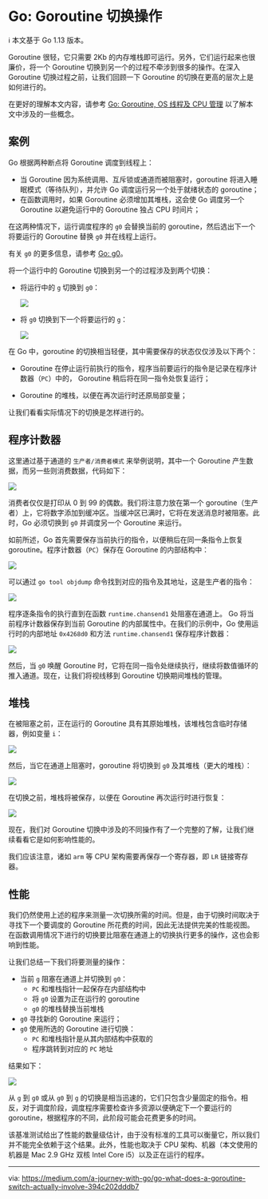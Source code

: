 # Go: Goroutine 切换操作

ℹ️ 本文基于 Go 1.13 版本。

Goroutine 很轻，它只需要 2Kb 的内存堆栈即可运行。另外，它们运行起来也很廉价，将一个 Goroutine 切换到另一个的过程不牵涉到很多的操作。在深入 Goroutine 切换过程之前，让我们回顾一下 Goroutine 的切换在更高的层次上是如何进行的。

在更好的理解本文内容，请参考 [Go: Goroutine, OS 线程及 CPU 管理](Go-Goroutine-OS-Thread-and-CPU-Management.md) 以了解本文中涉及的一些概念。

## 案例

Go 根据两种断点将 Goroutine 调度到线程上：

* 当 Goroutine 因为系统调用、互斥锁或通道而被阻塞时，goroutine 将进入睡眠模式（等待队列），并允许 Go 调度运行另一个处于就绪状态的 goroutine；
* 在函数调用时，如果 Goroutine 必须增加其堆栈，这会使 Go 调度另一个 Goroutine 以避免运行中的 Goroutine 独占 CPU 时间片；

在这两种情况下，运行调度程序的 `g0` 会替换当前的 goroutine，然后选出下一个将要运行的 Goroutine 替换 `g0` 并在线程上运行。

有关 `g0` 的更多信息，请参考 [Go: g0](Go-g0-Special-Goroutine.md)。

将一个运行中的 Goroutine 切换到另一个的过程涉及到两个切换：

* 将运行中的 `g` 切换到 `g0`：

  ![](../img/goroutine-switch-2.png)

* 将 `g0` 切换到下一个将要运行的 `g`：

  ![](../img/goroutine-switch-3.png)

在 Go 中，goroutine 的切换相当轻便，其中需要保存的状态仅仅涉及以下两个：

* Goroutine 在停止运行前执行的指令，程序当前要运行的指令是记录在程序计数器（`PC`）中的， Goroutine 稍后将在同一指令处恢复运行；

* Goroutine 的堆栈，以便在再次运行时还原局部变量；

让我们看看实际情况下的切换是怎样进行的。

## 程序计数器

这里通过基于通道的 ` 生产者/消费者模式 ` 来举例说明，其中一个 Goroutine 产生数据，而另一些则消费数据，代码如下：

![](../img/goroutine-switch-4.png)

消费者仅仅是打印从 0 到 99 的偶数。我们将注意力放在第一个 goroutine（生产者）上，它将数字添加到缓冲区。当缓冲区已满时，它将在发送消息时被阻塞。此时，Go 必须切换到 `g0` 并调度另一个 Goroutine 来运行。

如前所述，Go 首先需要保存当前执行的指令，以便稍后在同一条指令上恢复 goroutine。程序计数器（`PC`）保存在 Goroutine 的内部结构中：

![](../img/goroutine-switch-5.png)

可以通过 `go tool objdump` 命令找到对应的指令及其地址，这是生产者的指令：

![](../img/goroutine-switch-6.png)

程序逐条指令的执行直到在函数 `runtime.chansend1` 处阻塞在通道上。 Go 将当前程序计数器保存到当前 Goroutine 的内部属性中。在我们的示例中，Go 使用运行时的内部地址 `0x4268d0` 和方法 `runtime.chansend1` 保存程序计数器：

![](../img/goroutine-switch-7.png)

然后，当 `g0` 唤醒 Goroutine 时，它将在同一指令处继续执行，继续将数值循环的推入通道。现在，让我们将视线移到 Goroutine 切换期间堆栈的管理。

## 堆栈

在被阻塞之前，正在运行的 Goroutine 具有其原始堆栈，该堆栈包含临时存储器，例如变量 `i`：

![](../img/goroutine-switch-8.png)

然后，当它在通道上阻塞时，goroutine 将切换到 `g0` 及其堆栈（更大的堆栈）：

![](../img/goroutine-switch-9.png)

在切换之前，堆栈将被保存，以便在 Goroutine 再次运行时进行恢复：

![](../img/goroutine-switch-10.png)

现在，我们对 Goroutine 切换中涉及的不同操作有了一个完整的了解，让我们继续看看它是如何影响性能的。

我们应该注意，诸如 `arm` 等 CPU 架构需要再保存一个寄存器，即 `LR` 链接寄存器。

## 性能

我们仍然使用上述的程序来测量一次切换所需的时间。但是，由于切换时间取决于寻找下一个要调度的 Goroutine 所花费的时间，因此无法提供完美的性能视图。在函数调用情况下进行的切换要比阻塞在通道上的切换执行更多的操作，这也会影响到性能。

让我们总结一下我们将要测量的操作：

* 当前 `g` 阻塞在通道上并切换到 `g0`：
  * `PC` 和堆栈指针一起保存在内部结构中
  * 将 `g0` 设置为正在运行的 goroutine
  * `g0` 的堆栈替换当前堆栈
* `g0` 寻找新的 Goroutine 来运行；
* `g0` 使用所选的 Goroutine 进行切换：
  * `PC` 和堆栈指针是从其内部结构中获取的
  * 程序跳转到对应的 `PC` 地址

结果如下：

![](../img/goroutine-switch-11.png)

从 `g` 到 `g0` 或从 `g0` 到 `g` 的切换是相当迅速的，它们只包含少量固定的指令。相反，对于调度阶段，调度程序需要检查许多资源以便确定下一个要运行的 goroutine，根据程序的不同，此阶段可能会花费更多的时间。

该基准测试给出了性能的数量级估计，由于没有标准的工具可以衡量它，所以我们并不能完全依赖于这个结果。此外，性能也取决于 CPU 架构、机器（本文使用的机器是 Mac 2.9 GHz 双核 Intel Core i5）以及正在运行的程序。

---

via: <https://medium.com/a-journey-with-go/go-what-does-a-goroutine-switch-actually-involve-394c202dddb7>

